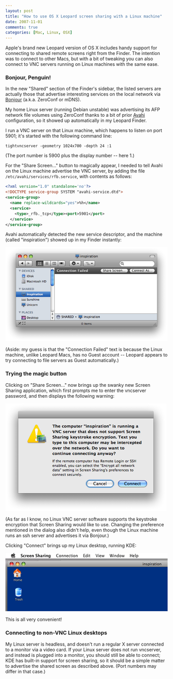```yaml
---
layout: post
title: "How to use OS X Leopard screen sharing with a Linux machine"
date: 2007-11-01
comments: true
categories: [Mac, Linux, OSX]
---
```


Apple's brand new Leopard version of OS X includes handy support for
connecting to shared remote screens right from the Finder.  The
intention was to connect to other Macs, but with a bit of tweaking you
can also connect to VNC servers running on Linux machines with the
same ease.

<!-- more -->

### Bonjour, Penguin!

In the new "Shared" section of the Finder's sidebar, the listed
servers are actually those that advertise interesting services on the
local network via [Bonjour](https://apple.com/bonjour) (a.k.a. ZeroConf
or mDNS).

My home Linux server (running Debian unstable) was advertising its AFP
network file volumes using ZeroConf thanks to a bit of prior
[Avahi](https://avahi.org/) configuration, so it showed up
automatically in my Leopard Finder.

I run a VNC server on that Linux machine, which happens to listen on
port 5901; it's started with the following command line:

```
tightvncserver -geometry 1024x700 -depth 24 :1
```

(The port number is 5900 plus the display number -- here 1.)

For the "Share Screen..." button to magically appear, I needed to tell
Avahi on the Linux machine advertise the VNC server, by adding the
file `/etc/avahi/services/rfb.service`, with contents as follows:

```xml
<?xml version="1.0" standalone='no'?>
<!DOCTYPE service-group SYSTEM "avahi-service.dtd">
<service-group>
  <name replace-wildcards="yes">%h</name>
  <service>
    <type>_rfb._tcp</type><port>5901</port>
  </service>
</service-group>
```

Avahi automatically detected the new service descriptor, and the
machine (called "inspiration") showed up in my Finder instantly:

![Finder displaying Linux machine in Shared section of sidebar, with Share Screen button enabled](/images/linux-screen-sharing-1.png)

(Aside: my guess is that the "Connection Failed" text is because the
Linux machine, unlike Leopard Macs, has no Guest account -- Leopard
appears to try connecting to file servers as Guest automatically.)

### Trying the magic button

Clicking on "Share Screen..." now brings up the swanky new Screen
Sharing application, which first prompts me to enter the vncserver
password, and then displays the following warning:

![Warning when connecting to a Linux VNC server from Finder](/images/linux-screen-sharing-2.png)

(As far as I know, no Linux VNC server software supports the keystroke
encryption that Screen Sharing would like to use.  Changing the
preference mentioned in the dialog also didn't help, even though the
Linux machine runs an ssh server and advertises it via Bonjour.)

Clicking "Connect" brings up my Linux desktop, running KDE:

![Connected to a Linux VNC server](/images/linux-screen-sharing-3.png)

This is all very convenient!

### Connecting to non-VNC Linux desktops

My Linux server is headless, and doesn't run a regular X server
connected to a monitor via a video card.  If your Linux server does
not run vncserver, and instead is plugged into a monitor, you should
still be able to connect; KDE has built-in support for screen sharing,
so it should be a simple matter to advertise the shared screen as
described above. (Port numbers may differ in that case.)
